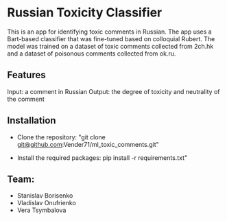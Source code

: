 # Russian Toxicity Classifier

This is an app for identifying toxic comments in Russian. The app uses a Bart-based classifier that was fine-tuned based on colloquial Rubert. The model was trained on a dataset of toxic comments collected from 2ch.hk and a dataset of poisonous comments collected from ok.ru.

## Features

Input: a comment in Russian
Output: the degree of toxicity and neutrality of the comment

## Installation

- Clone the repository: "git clone git@github.com:Vender71/ml_toxic_comments.git"

- Install the required packages: pip install -r requirements.txt"

## Team:
- Stanislav Borisenko
- Vladislav Onufrienko
- Vera Tsymbalova
